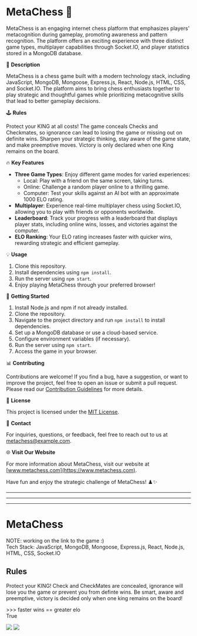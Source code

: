# MetaChess 🌟

MetaChess is an engaging internet chess platform that emphasizes players' metacognition during gameplay, promoting awareness and pattern recognition. The platform offers an exciting experience with three distinct game types, multiplayer capabilities through Socket.IO, and player statistics stored in a MongoDB database.

📖 **Description**

MetaChess is a chess game built with a modern technology stack, including JavaScript, MongoDB, Mongoose, Express.js, React, Node.js, HTML, CSS, and Socket.IO. The platform aims to bring chess enthusiasts together to play strategic and thoughtful games while prioritizing metacognitive skills that lead to better gameplay decisions.

🕹️ **Rules**

Protect your KING at all costs! The game conceals Checks and Checkmates, so ignorance can lead to losing the game or missing out on definite wins. Sharpen your strategic thinking, stay aware of the game state, and make preemptive moves. Victory is only declared when one King remains on the board.

🔥 **Key Features**
- **Three Game Types**: Enjoy different game modes for varied experiences:
  - Local: Play with a friend on the same screen, taking turns.
  - Online: Challenge a random player online to a thrilling game.
  - Computer: Test your skills against an AI bot with an approximate 1000 ELO rating.
- **Multiplayer**: Experience real-time multiplayer chess using Socket.IO, allowing you to play with friends or opponents worldwide.
- **Leaderboard**: Track your progress with a leaderboard that displays player stats, including online wins, losses, and victories against the computer.
- **ELO Ranking**: Your ELO rating increases faster with quicker wins, rewarding strategic and efficient gameplay.

💡 **Usage**
1. Clone this repository.
2. Install dependencies using `npm install`.
3. Run the server using `npm start`.
4. Enjoy playing MetaChess through your preferred browser!

🚀 **Getting Started**
1. Install Node.js and npm if not already installed.
2. Clone the repository.
3. Navigate to the project directory and run `npm install` to install dependencies.
4. Set up a MongoDB database or use a cloud-based service.
5. Configure environment variables (if necessary).
6. Run the server using `npm start`.
7. Access the game in your browser.

📊 **Contributing**

Contributions are welcome! If you find a bug, have a suggestion, or want to improve the project, feel free to open an issue or submit a pull request. Please read our [Contribution Guidelines](CONTRIBUTING.md) for more details.

📝 **License**

This project is licensed under the [MIT License](LICENSE).

💌 **Contact**

For inquiries, questions, or feedback, feel free to reach out to us at metachess@example.com.

🌐 **Visit Our Website**

For more information about MetaChess, visit our website at [www.metachess.com](https://www.metachess.com).

Have fun and enjoy the strategic challenge of MetaChess! ♟️✨

---
---
---

# MetaChess
NOTE: working on the link to the game :)\
Tech Stack: JavaScript, MongoDB, Mongoose, Express.js, React, Node.js, HTML, CSS, Socket.IO

## Rules
Protect your KING! Check and CheckMates are concealed, ignorance will lose you the game or prevent you from definte wins. Be smart, aware and preemptive, victory is decided only when one king remains on the board! 

\>\>\> faster wins == greater elo\
True

![](/assets/Phase_1.png)
![](/assets/Phase_2.png)
